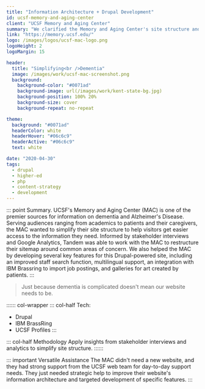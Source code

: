```yaml
---
title: "Information Architecture + Drupal Development"
id: ucsf-memory-and-aging-center
client: "UCSF Memory and Aging Center"
summary: "We clarified the Memory and Aging Center's site structure and developed new Drupal features."
link: "https://memory.ucsf.edu/"
logo: /images/logos/ucsf-mac-logo.png
logoHeight: 2
logoMargin: 15

header:
  title: "Simplifying<br />Dementia"
  image: /images/work/ucsf-mac-screenshot.png
  background:
    background-color: "#0071ad"
    background-image: url(/images/work/kent-state-bg.jpg)
    background-position: 100% 20%
    background-size: cover
    background-repeat: no-repeat

theme:
  background: "#0071ad"
  headerColor: white
  headerHover: "#06c6c9"
  headerActive: "#06c6c9"
  text: white

date: "2020-04-30"
tags:
  - drupal
  - higher-ed
  - php
  - content-strategy
  - development
---
```

::: point Summary.
UCSF's Memory and Aging Center (MAC) is one of the premier sources for information on dementia and Alzheimer's Disease. Serving audiences ranging from academics to patients and their caregivers, the MAC wanted to simplify their site structure to help visitors get easier access to the information they need. Informed by stakeholder interviews and Google Analytics, Tandem was able to work with the MAC to restructure their sitemap around common areas of concern. We also helped the MAC by developing several key features for this Drupal-powered site, including an improved staff search function, multilingual support, an integration with IBM Brassring to import job postings, and galleries for art created by patients.
:::

> Just because dementia is complicated doesn't mean our website needs to be.

:::::: col-wrapper
::: col-half Tech:
* Drupal
* IBM BrassRing
* UCSF Profiles
:::

::: col-half Methodology
Apply insights from stakeholder interviews and analytics to simplify site structure.
::::::

::: important Versatile Assistance
The MAC didn't need a new website, and they had strong support from the UCSF web team for day-to-day support needs. They just needed  strategic help to improve their website's information architecture and targeted development of specific features.
:::
